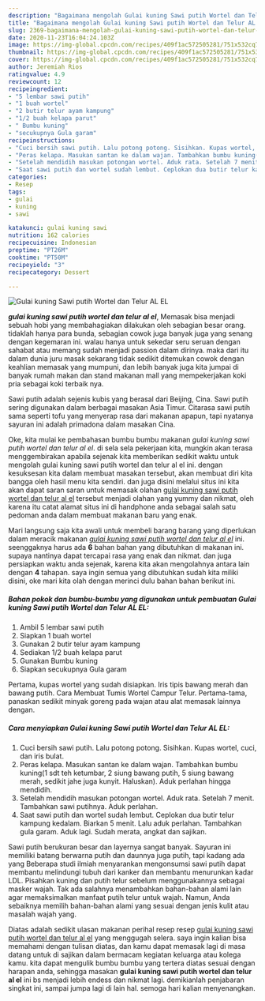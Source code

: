 ```yaml
---
description: "Bagaimana mengolah Gulai kuning Sawi putih Wortel dan Telur AL EL, Bisa Manjain Lidah"
title: "Bagaimana mengolah Gulai kuning Sawi putih Wortel dan Telur AL EL, Bisa Manjain Lidah"
slug: 2369-bagaimana-mengolah-gulai-kuning-sawi-putih-wortel-dan-telur-al-el-bisa-manjain-lidah
date: 2020-11-23T16:04:24.103Z
image: https://img-global.cpcdn.com/recipes/409f1ac572505281/751x532cq70/gulai-kuning-sawi-putih-wortel-dan-telur-al-el-foto-resep-utama.jpg
thumbnail: https://img-global.cpcdn.com/recipes/409f1ac572505281/751x532cq70/gulai-kuning-sawi-putih-wortel-dan-telur-al-el-foto-resep-utama.jpg
cover: https://img-global.cpcdn.com/recipes/409f1ac572505281/751x532cq70/gulai-kuning-sawi-putih-wortel-dan-telur-al-el-foto-resep-utama.jpg
author: Jeremiah Rios
ratingvalue: 4.9
reviewcount: 12
recipeingredient:
- "5 lembar sawi putih"
- "1 buah wortel"
- "2 butir telur ayam kampung"
- "1/2 buah kelapa parut"
- " Bumbu kuning"
- "secukupnya Gula garam"
recipeinstructions:
- "Cuci bersih sawi putih. Lalu potong potong. Sisihkan. Kupas wortel, cuci, dan iris bulat."
- "Peras kelapa. Masukan santan ke dalam wajan. Tambahkan bumbu kuning(1 sdt teh ketumbar, 2 siung bawang putih, 5 siung bawang merah, sedikit jahe juga kunyit. Haluskan). Aduk perlahan hingga mendidih."
- "Setelah mendidih masukan potongan wortel. Aduk rata. Setelah 7 menit. Tambahkan sawi putihnya. Aduk perlahan."
- "Saat sawi putih dan wortel sudah lembut. Ceplokan dua butir telur kampung kedalam. Biarkan 5 menit. Lalu aduk perlahan. Tambahkan gula garam. Aduk lagi. Sudah merata, angkat dan sajikan."
categories:
- Resep
tags:
- gulai
- kuning
- sawi

katakunci: gulai kuning sawi 
nutrition: 162 calories
recipecuisine: Indonesian
preptime: "PT26M"
cooktime: "PT50M"
recipeyield: "3"
recipecategory: Dessert

---
```



![Gulai kuning Sawi putih Wortel dan Telur AL EL](https://img-global.cpcdn.com/recipes/409f1ac572505281/751x532cq70/gulai-kuning-sawi-putih-wortel-dan-telur-al-el-foto-resep-utama.jpg)

<b><i>gulai kuning sawi putih wortel dan telur al el</i></b>, Memasak bisa menjadi sebuah hobi yang membahagiakan dilakukan oleh sebagian besar orang. tidaklah hanya para bunda, sebagian cowok juga banyak juga yang senang dengan kegemaran ini. walau hanya untuk sekedar seru seruan dengan sahabat atau memang sudah menjadi passion dalam dirinya. maka dari itu dalam dunia juru masak sekarang tidak sedikit ditemukan cowok dengan keahlian memasak yang mumpuni, dan lebih banyak juga kita jumpai di banyak rumah makan dan stand makanan mall yang mempekerjakan koki pria sebagai koki terbaik nya.

Sawi putih adalah sejenis kubis yang berasal dari Beijing, Cina. Sawi putih sering digunakan dalam berbagai masakan Asia Timur. Citarasa sawi putih sama seperti tofu yang menyerap rasa dari makanan apapun, tapi nyatanya sayuran ini adalah primadona dalam masakan Cina.

Oke, kita mulai ke pembahasan bumbu bumbu makanan <i>gulai kuning sawi putih wortel dan telur al el</i>. di sela sela pekerjaan kita, mungkin akan terasa menggembirakan apabila sejenak kita memberikan sedikit waktu untuk mengolah gulai kuning sawi putih wortel dan telur al el ini. dengan kesuksesan kita dalam membuat masakan tersebut, akan membuat diri kita bangga oleh hasil menu kita sendiri. dan juga disini melalui situs ini kita akan dapat saran saran untuk memasak olahan <u>gulai kuning sawi putih wortel dan telur al el</u> tersebut menjadi olahan yang yummy dan nikmat, oleh karena itu catat alamat situs ini di handphone anda sebagai salah satu pedoman anda dalam membuat makanan baru yang enak.


Mari langsung saja kita awali untuk membeli barang barang yang diperlukan dalam meracik makanan <u><i>gulai kuning sawi putih wortel dan telur al el</i></u> ini. seenggaknya harus ada <b>6</b> bahan bahan yang dibutuhkan di makanan ini. supaya nantinya dapat tercapai rasa yang enak dan nikmat. dan juga persiapkan waktu anda sejenak, karena kita akan mengolahnya antara lain dengan <b>4</b> tahapan. saya ingin semua yang dibutuhkan sudah kita miliki disini, oke mari kita olah dengan merinci dulu bahan bahan berikut ini.

<!--inarticleads1-->

##### Bahan pokok dan bumbu-bumbu yang digunakan untuk pembuatan Gulai kuning Sawi putih Wortel dan Telur AL EL:

1. Ambil 5 lembar sawi putih
1. Siapkan 1 buah wortel
1. Gunakan 2 butir telur ayam kampung
1. Sediakan 1/2 buah kelapa parut
1. Gunakan  Bumbu kuning
1. Siapkan secukupnya Gula garam


Pertama, kupas wortel yang sudah disiapkan. Iris tipis bawang merah dan bawang putih. Cara Membuat Tumis Wortel Campur Telur. Pertama-tama, panaskan sedikit minyak goreng pada wajan atau alat memasak lainnya dengan. 

<!--inarticleads2-->

##### Cara menyiapkan Gulai kuning Sawi putih Wortel dan Telur AL EL:

1. Cuci bersih sawi putih. Lalu potong potong. Sisihkan. Kupas wortel, cuci, dan iris bulat.
1. Peras kelapa. Masukan santan ke dalam wajan. Tambahkan bumbu kuning(1 sdt teh ketumbar, 2 siung bawang putih, 5 siung bawang merah, sedikit jahe juga kunyit. Haluskan). Aduk perlahan hingga mendidih.
1. Setelah mendidih masukan potongan wortel. Aduk rata. Setelah 7 menit. Tambahkan sawi putihnya. Aduk perlahan.
1. Saat sawi putih dan wortel sudah lembut. Ceplokan dua butir telur kampung kedalam. Biarkan 5 menit. Lalu aduk perlahan. Tambahkan gula garam. Aduk lagi. Sudah merata, angkat dan sajikan.


Sawi putih berukuran besar dan layernya sangat banyak. Sayuran ini memiliki batang berwarna putih dan daunnya juga putih, tapi kadang ada yang Beberapa studi ilmiah menyarankan mengonsumsi sawi putih dapat membantu melindungi tubuh dari kanker dan membantu menurunkan kadar LDL. Pisahkan kuning dan putih telur sebelum menggunakannya sebagai masker wajah. Tak ada salahnya menambahkan bahan-bahan alami lain agar memaksimalkan manfaat putih telur untuk wajah. Namun, Anda sebaiknya memilih bahan-bahan alami yang sesuai dengan jenis kulit atau masalah wajah yang. 

Diatas adalah sedikit ulasan makanan perihal resep resep <u>gulai kuning sawi putih wortel dan telur al el</u> yang menggugah selera. saya ingin kalian bisa memahami dengan tulisan diatas, dan kamu dapat memasak lagi di masa datang untuk di sajikan dalam bermacam kegiatan keluarga atau kolega kamu. kita dapat mengulik bumbu bumbu yang tertera diatas sesuai dengan harapan anda, sehingga masakan <b>gulai kuning sawi putih wortel dan telur al el</b> ini bs menjadi lebih endess dan nikmat lagi. demikianlah penjabaran singkat ini, sampai jumpa lagi di lain hal. semoga hari kalian menyenangkan.
